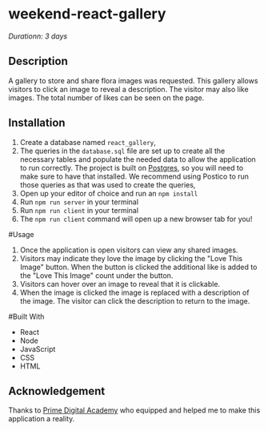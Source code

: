 # weekend-react-gallery

_Durationn: 3 days_ 

## Description
A gallery to store and share flora images was requested. This gallery allows visitors to click an image to reveal a description. The visitor may also like images. The total number of likes can be seen on the page. 

## Installation


1. Create a database named `react_gallery`,
2. The queries in the `database.sql` file are set up to create all the necessary tables and populate the needed data to allow the application to run correctly. The project is built on [Postgres](https://www.postgresql.org/download/), so you will need to make sure to have that installed. We recommend using Postico to run those queries as that was used to create the queries, 
3. Open up your editor of choice and run an `npm install`
4. Run `npm run server` in your terminal
5. Run `npm run client` in your terminal
6. The `npm run client` command will open up a new browser tab for you!


#Usage

1. Once the application is open visitors can view any shared images.
2. Visitors may indicate they love the image by clicking the "Love This Image" button. When the button is clicked the  additional like is added to the "Love This Image" count under the button. 
3. Visitors can hover over an image to reveal that it is clickable.
4. When the image is clicked the image is replaced with a description of the image. The visitor can click the description to return to the image. 


#Built With

- React
- Node
- JavaScript
- CSS
- HTML



## Acknowledgement
Thanks to [Prime Digital Academy](www.primeacademy.io) who equipped and helped me to make this application a reality. 



